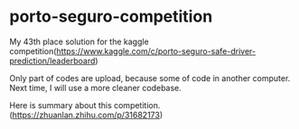 # porto-seguro-competition
My 43th place solution for the kaggle competition(https://www.kaggle.com/c/porto-seguro-safe-driver-prediction/leaderboard)

Only part of codes are upload, because some of code in another computer. Next time, I will use a more cleaner codebase.

Here is summary about this competition.(https://zhuanlan.zhihu.com/p/31682173)
